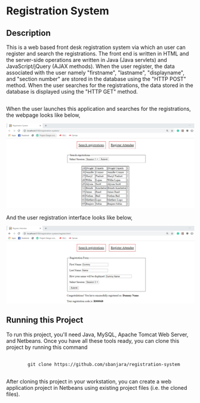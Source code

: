 # Registration System
##
## Description
  This is a web based front desk registration system via which an user can register and search the registrations. The front end is written in HTML and the server-side operations are written in Java (Java servlets) and JavaScript/jQuery (AJAX methods). When the user register, the data associated with the user namely "firstname", "lastname", "displayname", and "section number" are stored in the database using the "HTTP POST" method. When the user searches for the registrations, the data stored in the database is displayed using the "HTTP GET" method.
## 
  When the user launches this application and searches for the registrations, the webpage looks like below,
  
  ![picture](registrationdesk1.PNG)
  
  And the user registration interface looks like below,
  
  ![picture](registrationdesk3.PNG)

##
## Running this Project
   To run this project, you'll need Java, MySQL, Apache Tomcat Web Server, and Netbeans. Once you have all these tools ready, you can clone this project by running this command
##
            git clone https://github.com/sbanjara/registration-system
##
   After cloning this project in your workstation, you can create a web application project in Netbeans using existing project files (i.e. the cloned files).
